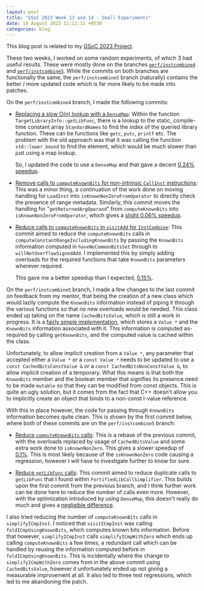 ```yaml
---
layout: post
title: "GSoC 2023 Week 13 and 14 - Small Experiments"
date: 14 August 2023 11:11:11 +0530
categories: blog
---
```


This blog post is related to my [GSoC 2023 Project][project-link].

These two weeks, I worked on some random experiments, of which 3 had useful results. These were mostly done on the
branches [`perf/instcombine4`][instcombine4-link] and [`perf/instcombine5`][instcombine5-link]. While the commits on
both branches are functionally the same, the `perf/instcombine5` branch (naturally) contains the better / more updated
code which is far more likely to be made into patches.

On the `perf/instcombine4` branch, I made the following commits:

- [Replacing a slow O(n) lookup with a `DenseMap`][commit-link-1]: Within the function `TargetLibraryInfo::getLibFunc`,
  there is a lookup to the static, compile-time constant array `StandardNames` to find the index of the queried library
  function. These can be functions like `getc`, `putc`, `printf` etc. The problem with the old approach was that it was
  calling the function `std::lower_bound` to find the element, which would be much slower than just using a map lookup.
  
  So, I updated the code to use a `DenseMap` and that gave a decent [0.24% speedup][speedup-link-1].

- [Remove calls to `computeKnownBits` for non-intrinsic `CallInst` instructions][commit-link-2]: This was a minor thing,
  a continuation of the work done on moving handling for `LoadInst` into `isKnownNonZeroFromOperator` to directly check
  the presence of range metadata. Similarly, this commit moves the handling for "`getReturnedArgOperand`" from
  `computeKnownBits` into `isKnownNonZeroFromOperator`, which gives a [slight 0.06% speedup][speedup-link-2].

- [Reduce calls to `computeKnownBits` in `visitAdd` for `InstCombine`][commit-link-3]: This commit aimed to reduce the
  `computeKnownBits` calls in `computeConstantRangeIncludingKnownBits` by passing the `KnownBits` information computed
  in `haveNoCommonBitsSet` through to `willNotOverflowSignedAdd`. I implemented this by simply adding overloads for the
  required functions that take `KnownBits` parameters wherever required.

  This gave me a better speedup than I expected, [0.15%][speedup-link-3].

On the `perf/instcombine5` branch, I made a few changes to the last commit on feedback from my mentor, that being the
creation of a new class which would lazily compute the `KnownBits` information instead of piping it through the various
functions so that no new overloads would be needed. This class ended up taking on the name `CachedBitsValue`, which is
still a work in progress. It is a [fairly simple implementation][impl-link-1], which stores a `Value *` and the
`KnownBits` information associated with it. This information is computed as-required by calling `getKnownBits`, and the
computed value is cached within the class.

Unfortunately, to allow implicit creation from a `Value *`, any parameter that accepted either a `Value *` or a
`const Value *` needs to be updated to use a `const CachedBitsConstValue &` or a `const CachedBitsNonConstValue &`, to
allow implicit creation of a temporary. What this means is that both the `KnownBits` member and the boolean member that
signifies its presence need to be made `mutable` so that they can be modified from const objects. This is quite an ugly
solution, but it comes from the fact that C++ doesn't allow you to implicitly create an object that binds to a non-const
l-value reference.

With this in place however, the code for passing through `KnownBits` information becomes quite clean. This is shown by
the first commit below, where both of these commits are on the `perf/instcombine5` branch:

- [Reduce `computeKnownBits` calls][commit-link-4]: This is a rebase of the previous commit, with the overloads replaced
  by usage of `CachedBitsValue` and some extra work done to `isKnownNonZero`. This gives a slower speedup of
  [0.1%][speedup-link-4]. This is most likely because of the `isKnownNonZero` code causing a regression, however I will
  have to investigate further to know for sure.

- [Reduce `getLibFunc` calls][commit-link-5]: This commit aimed to reduce duplicate calls to `getLibFunc` that I found
  within `FortifiedLibCallSimplifier`. This builds upon the first commit from the previous branch, and I think further
  work can be done here to reduce the number of calls even more. However, with the optimization introduced by using
  `DenseMap`, this doesn't really do much and gives a [negligible difference][speedup-link-5].

I also tried reducing the number of `computeKnownBits` calls in `simplifyICmpInst`. I noticed that `visitICmpInst` was
calling `foldICmpUsingKnownBits`, which computes known bits information. Before that however, `simplifyICmpInst` calls
`simplifyICmpWithZero` which ends up calling `computeKnownBits` a few times, a redundant call which can be handled by
reusing the information computed before in `foldICmpUsingKnownBits`. This is incidentally where the change to
`simplifyICmpWithZero` comes from in the above commit using `CachedBitsValue`, however it unfortunately ended
up not giving a measurable improvement at all. It also led to three test regressions, which led to me abandoning the
patch.

[project-link]: https://summerofcode.withgoogle.com/programs/2023/projects/JdqGUwNq
[instcombine4-link]: https://github.com/dc03/llvm-project/tree/perf/instcombine4
[instcombine5-link]: https://github.com/dc03/llvm-project/tree/perf/instcombine5
[commit-link-1]: https://github.com/dc03/llvm-project/commit/957fe7c9862bada60f2773d2dd277f45162b3994
[commit-link-2]: https://github.com/dc03/llvm-project/commit/03da567f6351c725918293eb7ef9fd1a6ca46c7b
[commit-link-3]: https://github.com/dc03/llvm-project/commit/81a3c7a92dd0eb2a39a2f58e9a81eb832ad88c93
[speedup-link-1]: https://llvm-compile-time-tracker.com/compare.php?from=254d28fc13fb1b5e584c0baf25bff9b8b01ea348&to=957fe7c9862bada60f2773d2dd277f45162b3994&stat=instructions:u
[speedup-link-2]: https://llvm-compile-time-tracker.com/compare.php?from=957fe7c9862bada60f2773d2dd277f45162b3994&to=9319a13165363cd4119ddd4388b334e41abc3f85&stat=instructions:u
[speedup-link-3]: https://llvm-compile-time-tracker.com/compare.php?from=03da567f6351c725918293eb7ef9fd1a6ca46c7b&to=81a3c7a92dd0eb2a39a2f58e9a81eb832ad88c93&stat=instructions:u
[impl-link-1]: https://github.com/dc03/llvm-project/commit/116a48331e56df9220ab75f3da139c93c0f47389
[commit-link-4]: https://github.com/dc03/llvm-project/commit/3a09b3ab0bb45dd16f93ba1ed032a6f3cabd2450
[speedup-link-4]: https://llvm-compile-time-tracker.com/compare.php?from=116a48331e56df9220ab75f3da139c93c0f47389&to=3a09b3ab0bb45dd16f93ba1ed032a6f3cabd2450&stat=instructions:u
[commit-link-5]: https://github.com/dc03/llvm-project/commit/c855d7f85801fc52c431145898a22fabb26bf9e1
[speedup-link-5]: https://llvm-compile-time-tracker.com/compare.php?from=997820a5f5ee49a4053df7c803a83124afb88f69&to=c855d7f85801fc52c431145898a22fabb26bf9e1&stat=instructions:u